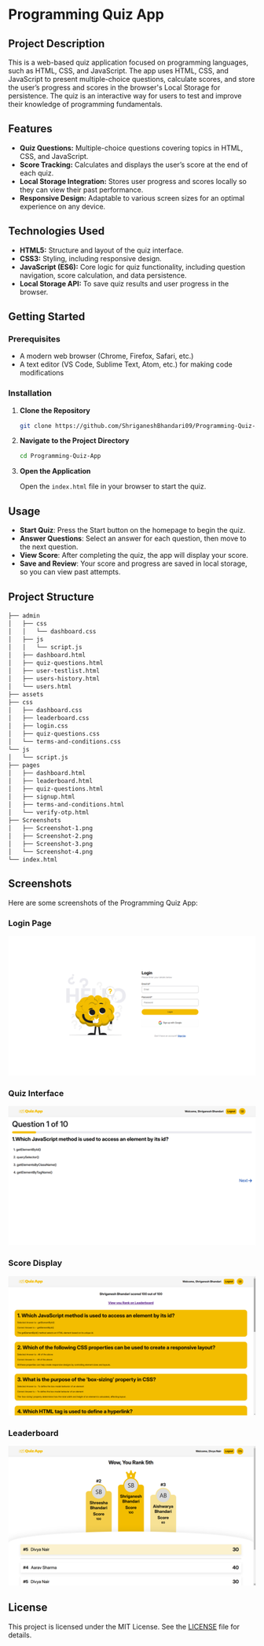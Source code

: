 # Programming Quiz App

## Project Description

This is a web-based quiz application focused on programming languages, such as HTML, CSS, and JavaScript. The app uses HTML, CSS, and JavaScript to present multiple-choice questions, calculate scores, and store the user’s progress and scores in the browser's Local Storage for persistence. The quiz is an interactive way for users to test and improve their knowledge of programming fundamentals.

## Features

- **Quiz Questions:** Multiple-choice questions covering topics in HTML, CSS, and JavaScript.
- **Score Tracking:** Calculates and displays the user’s score at the end of each quiz.
- **Local Storage Integration:** Stores user progress and scores locally so they can view their past performance.
- **Responsive Design:** Adaptable to various screen sizes for an optimal experience on any device.

## Technologies Used

- **HTML5:** Structure and layout of the quiz interface.
- **CSS3:** Styling, including responsive design.
- **JavaScript (ES6):** Core logic for quiz functionality, including question navigation, score calculation, and data persistence.
- **Local Storage API:** To save quiz results and user progress in the browser.

## Getting Started

### Prerequisites

- A modern web browser (Chrome, Firefox, Safari, etc.)
- A text editor (VS Code, Sublime Text, Atom, etc.) for making code modifications

### Installation

1. **Clone the Repository**

   ```bash
   git clone https://github.com/ShriganeshBhandari09/Programming-Quiz-App

   ```

2. **Navigate to the Project Directory**

   ```bash
   cd Programming-Quiz-App

   ```

3. **Open the Application**

   Open the `index.html` file in your browser to start the quiz.

## Usage

- **Start Quiz**: Press the Start button on the homepage to begin the quiz.
- **Answer Questions**: Select an answer for each question, then move to the next question.
- **View Score**: After completing the quiz, the app will display your score.
- **Save and Review**: Your score and progress are saved in local storage, so you can view past attempts.

## Project Structure

```plaintext
├── admin
│   ├── css
│   │   └── dashboard.css
│   ├── js
│   │   └── script.js
│   ├── dashboard.html
│   ├── quiz-questions.html
│   ├── user-testlist.html
│   ├── users-history.html
│   └── users.html
├── assets
├── css
│   ├── dashboard.css
│   ├── leaderboard.css
│   ├── login.css
│   ├── quiz-questions.css
│   └── terms-and-conditions.css
└── js
│   └── script.js
├── pages
│   ├── dashboard.html
│   ├── leaderboard.html
│   ├── quiz-questions.html
│   ├── signup.html
│   ├── terms-and-conditions.html
│   └── verify-otp.html
├── Screenshots
│   ├── Screenshot-1.png
│   ├── Screenshot-2.png
│   ├── Screenshot-3.png
│   └── Screenshot-4.png
└── index.html
```

## Screenshots

Here are some screenshots of the Programming Quiz App:

### Login Page

![Login Page](Screenshots/Screenshot-1.png)

### Quiz Interface

![Quiz Interface](Screenshots/Screenshot-2.png)

### Score Display

![Score Display](Screenshots/Screenshot-3.png)

### Leaderboard

![Leaderboard](Screenshots/Screenshot-4.png)

## License

This project is licensed under the MIT License. See the [LICENSE](LICENSE) file for details.
